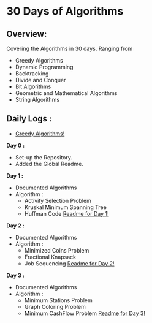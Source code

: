 # 30 Days of Algorithms

## Overview:
Covering the Algorithms in 30 days. Ranging from 
- Greedy Algorithms 
- Dynamic Programming
- Backtracking
- Divide and Conquer
- Bit Algorithms
- Geometric and Mathematical Algorithms
- String Algorithms

## Daily Logs :

- [Greedy Algorithms!](../GreedyAlgorithm/Readme.md "Greedy Algorithm Reference") 

**Day 0 :** 
- Set-up the Repository.
- Added the Global Readme.

**Day 1 :**
- Documented Algorithms
- Algorithm :
  - Activity Selection Problem
  - Kruskal Minimum Spanning Tree
  - Huffman Code
[Readme for Day 1!](../GreedyAlgorithm/Day_1/Readme.md "Day 1 Complete Reference")

**Day 2 :**
- Documented Algorithms
- Algorithm :
  - Minimized Coins Problem
  - Fractional Knapsack
  - Job Sequencing
[Readme for Day 2!](../GreedyAlgorithm/Day_2/Readme.md "Day 2 Complete Reference")

**Day 3 :**
- Documented Algorithms
- Algorithm :
  - Minimum Stations Problem
  - Graph Coloring Problem
  - Minimum CashFlow Problem
[Readme for Day 3!](../GreedyAlgorithm/Day_3/Readme.md "Day 3 Complete Reference")


